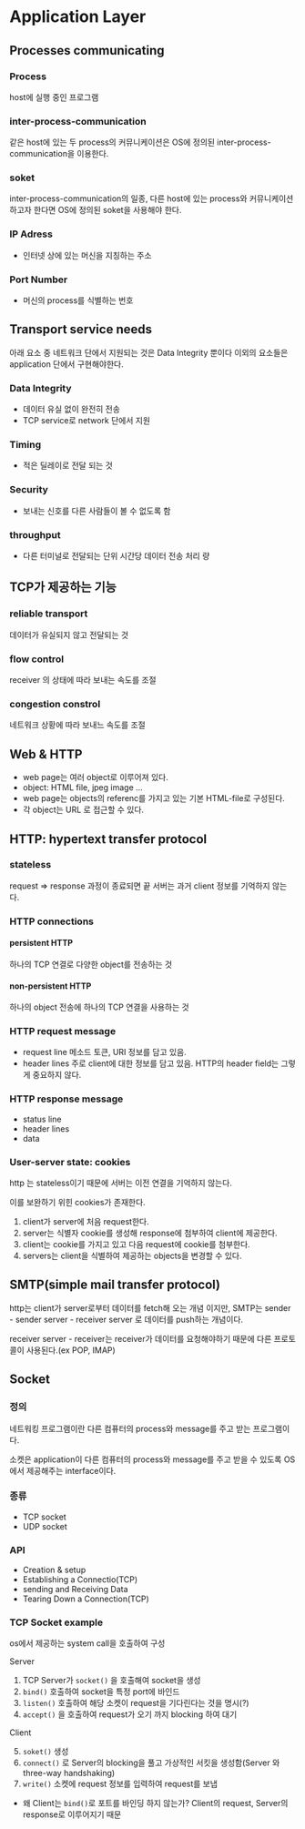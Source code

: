 # Application Layer

## Processes communicating

### Process

host에 실행 중인 프로그램

### inter-process-communication

같은 host에 있는 두 process의 커뮤니케이션은 OS에 정의된 inter-process-communication을 이용한다.

### soket

inter-process-communication의 일종, 다른 host에 있는 process와 커뮤니케이션 하고자 한다면 OS에 정의된 soket을 사용해야 한다.

### IP Adress

- 인터넷 상에 있는 머신을 지칭하는 주소

### Port Number

- 머신의 process를 식별하는 번호

## Transport service needs

아래 요소 중 네트워크 단에서 지원되는 것은 Data Integrity 뿐이다 이외의 요소들은 application 단에서 구현해야한다.

### Data Integrity

- 데이터 유실 없이 완전히 전송
- TCP service로 network 단에서 지원

### Timing

- 적은 딜레이로 전달 되는 것

### Security

- 보내는 신호를 다른 사람들이 볼 수 없도록 함

### throughput

- 다른 터미널로 전달되는 단위 시간당 데이터 전송 처리 량

## TCP가 제공하는 기능

### reliable transport

데이터가 유실되지 않고 전달되는 것

### flow control

receiver 의 상태에 따라 보내는 속도를 조절

### congestion constrol

네트워크 상황에 따라 보내느 속도를 조절

## Web & HTTP

- web page는 여러 object로 이루어져 있다.
- object: HTML file, jpeg image ...
- web page는 objects의 referenc를 가지고 있는 기본 HTML-file로 구성된다.
- 각 object는 URL 로 접근할 수 있다.

## HTTP: hypertext transfer protocol

### stateless

request => response 과정이 종료되면 끝
서버는 과거 client 정보를 기억하지 않는다.

### HTTP connections

#### persistent HTTP

하나의 TCP 연결로 다양한 object를 전송하는 것

#### non-persistent HTTP

하나의 object 전송에 하나의 TCP 연결을 사용하는 것

### HTTP request message

- request line
  메소드 토큰, URI 정보를 담고 있음.
- header lines
  주로 client에 대한 정보를 담고 있음.
  HTTP의 header field는 그렇게 중요하지 않다.

### HTTP response message

- status line
- header lines
- data

### User-server state: cookies

http 는 stateless이기 때문에 서버는 이전 연결을 기억하지 않는다.

이를 보완하기 위힌 cookies가 존재한다.

1. client가 server에 처음 request한다.
2. server는 식별자 cookie를 생성해 response에 첨부하여 client에 제공한다.
3. client는 cookie를 가지고 있고 다음 request에 cookie를 첨부한다.
4. servers는 client을 식별하여 제공하는 objects을 변경할 수 있다.

## SMTP(simple mail transfer protocol)

http는 client가 server로부터 데이터를 fetch해 오는 개념 이지만,
SMTP는 sender - sender server - receiver server 로 데이터를 push하는 개념이다.

receiver server - receiver는 receiver가 데이터를 요청해야하기 때문에 다른 프로토콜이 사용된다.(ex POP, IMAP)

## Socket

### 정의

네트워킹 프로그램이란 다른 컴퓨터의 process와 message를 주고 받는 프로그램이다.

소켓은 application이 다른 컴퓨터의 process와 message를 주고 받을 수 있도록 OS에서 제공해주는 interface이다.

### 종류

- TCP socket
- UDP socket

### API

- Creation & setup
- Establishing a Connectio(TCP)
- sending and Receiving Data
- Tearing Down a Connection(TCP)

### TCP Socket example

os에서 제공하는 system call을 호출하여 구성

Server

1. TCP Server가 `socket()` 을 호출해여 socket을 생성
2. `bind()` 호출하여 socket을 특정 port에 바인드
3. `listen()` 호출하여 해당 소켓이 request을 기다린다는 것을 명시(?)
4. `accept()` 을 호출하여 request가 오기 까지 blocking 하여 대기

Client

5.  `soket()` 생성
6.  `connect()` 로 Server의 blocking을 풀고 가상적인 서킷을 생성함(Server 와 three-way handshaking)
7.  `write()` 소켓에 request 정보를 입력하여 request를 보냅

- 왜 Client는 `bind()`로 포트를 바인딩 하지 않는가? Client의 request, Server의 response로 이루어지기 때문
